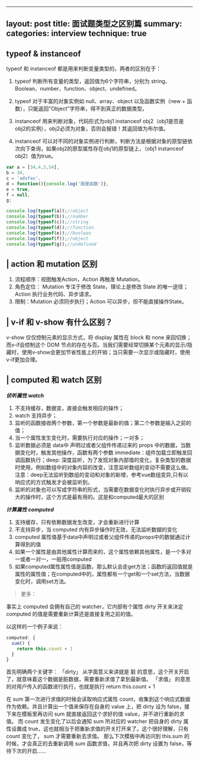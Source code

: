 <!--
 * @Descripttion:
 * @Author: Mona
 * @Date: 2021-06-04 15:14:46
 * @LastEditTime: 2021-06-04 15:53:26
-->
---
layout: post
title: 面试题类型之区别篇
summary:
categories: interview
technique: true
---

## typeof & instanceof

typeof 和 instanceof 都是用来判断变量类型的，两者的区别在于：

1. typeof 判断所有变量的类型，返回值为6个字符串，分别为 string、Boolean、number、function、object、undefined。

2. typeof 对于丰富的对象实例如 null、array、object 以及函数实例（new + 函数），只能返回"Object"字符串，得不到真正的数据类型。

3. instanceof 用来判断对象，代码形式为obj1 instanceof obj2（obj1是否是obj2的实例），obj2必须为对象，否则会报错！其返回值为布尔值。

4. instanceof 可以对不同的对象实例进行判断，判断方法是根据对象的原型链依次向下查询，如果obj2的原型属性存在obj1的原型链上，（obj1 instanceof obj2）值为true。

```javascript
var a = [34,4,3,54],
b = 34,
c = 'adsfas',
d = function(){console.log('我是函数')},
e = true,
f = null,
g;

console.log(typeof(a));//object
console.log(typeof(b));//number
console.log(typeof(c));//string
console.log(typeof(d));//function
console.log(typeof(e));//boolean
console.log(typeof(f));//object
console.log(typeof(g));//undefined
```

## | action 和 mutation 区别

1. 流程顺序：视图触发Action，Action 再触发 Mutation。
2. 角色定位： Mutation 专注于修改 State，理论上是修改 State 的唯一途径；Action 执行业务代码、异步请求。
3. 限制：Mutation 必须同步执行；Action 可以异步，但不能直接操作State。

## | v-if 和 v-show 有什么区别？

v-show 仅仅控制元素的显示方式，将 display 属性在 block 和 none 来回切换；而v-if会控制这个 DOM 节点的存在与否。当我们需要经常切换某个元素的显示/隐藏时，使用v-show会更加节省性能上的开销；当只需要一次显示或隐藏时，使用v-if更加合理。


## | computed 和 watch 区别

***侦听属性 watch***

1. 不支持缓存，数据变，直接会触发相应的操作；
2. watch 支持异步；
3. 监听的函数接收两个参数，第一个参数是最新的值；第二个参数是输入之前的值；
4. 当一个属性发生变化时，需要执行对应的操作；一对多；
5. 监听数据必须是 data中 声明过或者父组件传递过来的 props 中的数据，当数据变化时，触发其他操作，函数有两个参数 immediate：组件加载立即触发回调函数执行；deep: 深度监听，为了发现对象内部值的变化，复杂类型的数据时使用，例如数组中的对象内容的改变，注意监听数组的变动不需要这么做。注意：deep无法监听到数组的变动和对象的新增，参考vue数组变异,只有以响应式的方式触发才会被监听到。
6. 监听的对象也可以写成字符串的形式，当需要在数据变化时执行异步或开销较大的操作时，这个方式是最有用的。这是和computed最大的区别

***计算属性 computed***

1. 支持缓存，只有依赖数据发生改变，才会重新进行计算
2. 不支持异步，当 computed 内有异步操作时无效，无法监听数据的变化
3. computed 属性值基于data中声明过或者父组件传递的props中的数据通过计算得到的值
4. 如果一个属性是由其他属性计算而来的，这个属性依赖其他属性，是一个多对一或者一对一，一般用computed
5. 如果computed属性属性值是函数，那么默认会走get方法；函数的返回值就是属性的属性值；在computed中的，属性都有一个get和一个set方法，当数据变化时，调用set方法。

> 更多：

事实上 computed 会拥有自己的 watcher，它内部有个属性 dirty 开关来决定 computed 的值是需要重新计算还是直接复用之前的值。

以这样的一个例子来说：

```javascript
computed: {
  sum() {
    return this.count + 1
  }
}
```
首先明确两个关键字：
「dirty」 从字面意义来讲就是 脏 的意思，这个开关开启了，就意味着这个数据是脏数据，需要重新求值了拿到最新值。
「求值」 的意思的对用户传入的函数进行执行，也就是执行 return this.count + 1

在 sum 第一次进行求值的时候会读取响应式属性 count，收集到这个响应式数据作为依赖。并且计算出一个值来保存在自身的 value 上，把 dirty 设为 false，接下来在模板里再访问 sum 就直接返回这个求好的值 value，并不进行重新的求值。
而 count 发生变化了以后会通知 sum 所对应的 watcher 把自身的 dirty 属性设置成 true，这也就相当于把重新求值的开关打开来了。这个很好理解，只有 count 变化了， sum 才需要重新去求值。
那么下次模板中再访问到 this.sum 的时候，才会真正的去重新调用 sum 函数求值，并且再次把 dirty 设置为 false，等待下次的开启……
